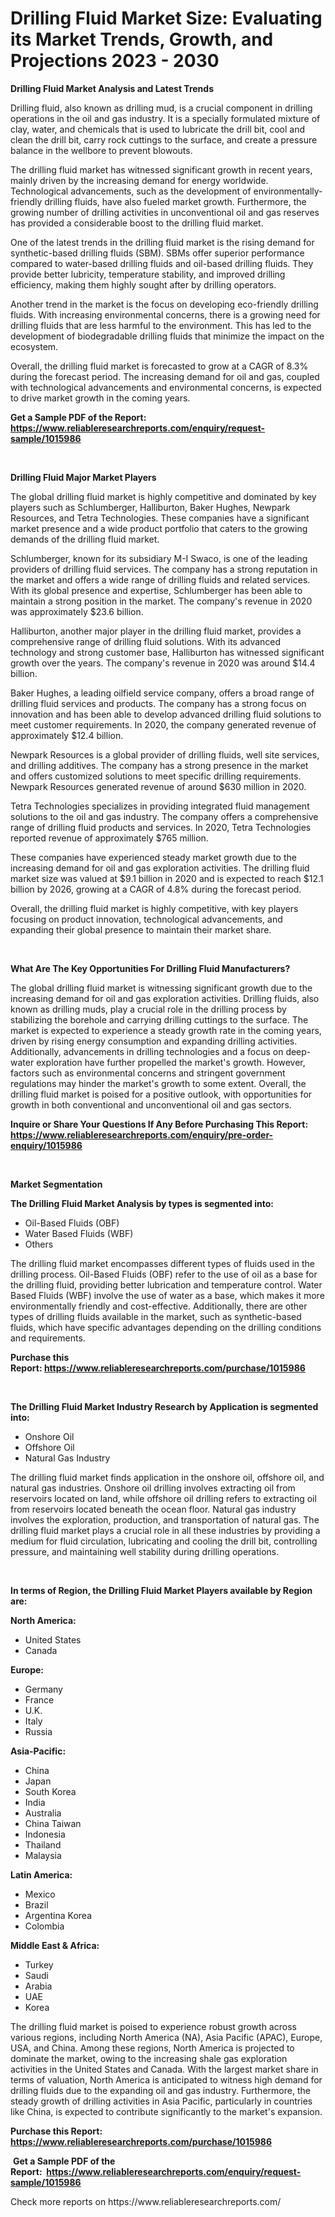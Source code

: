 <p><h1>Drilling Fluid Market Size: Evaluating its Market Trends, Growth, and Projections 2023 - 2030</h1></p><p><strong>Drilling Fluid Market Analysis and Latest Trends</strong></p>
<p><p>Drilling fluid, also known as drilling mud, is a crucial component in drilling operations in the oil and gas industry. It is a specially formulated mixture of clay, water, and chemicals that is used to lubricate the drill bit, cool and clean the drill bit, carry rock cuttings to the surface, and create a pressure balance in the wellbore to prevent blowouts.</p><p>The drilling fluid market has witnessed significant growth in recent years, mainly driven by the increasing demand for energy worldwide. Technological advancements, such as the development of environmentally-friendly drilling fluids, have also fueled market growth. Furthermore, the growing number of drilling activities in unconventional oil and gas reserves has provided a considerable boost to the drilling fluid market.</p><p>One of the latest trends in the drilling fluid market is the rising demand for synthetic-based drilling fluids (SBM). SBMs offer superior performance compared to water-based drilling fluids and oil-based drilling fluids. They provide better lubricity, temperature stability, and improved drilling efficiency, making them highly sought after by drilling operators.</p><p>Another trend in the market is the focus on developing eco-friendly drilling fluids. With increasing environmental concerns, there is a growing need for drilling fluids that are less harmful to the environment. This has led to the development of biodegradable drilling fluids that minimize the impact on the ecosystem.</p><p>Overall, the drilling fluid market is forecasted to grow at a CAGR of 8.3% during the forecast period. The increasing demand for oil and gas, coupled with technological advancements and environmental concerns, is expected to drive market growth in the coming years.</p></p>
<p><strong>Get a Sample PDF of the Report:&nbsp; <a href="https://www.reliableresearchreports.com/enquiry/request-sample/1015986">https://www.reliableresearchreports.com/enquiry/request-sample/1015986</a></strong></p>
<p>&nbsp;</p>
<p><strong>Drilling Fluid Major Market Players</strong></p>
<p><p>The global drilling fluid market is highly competitive and dominated by key players such as Schlumberger, Halliburton, Baker Hughes, Newpark Resources, and Tetra Technologies. These companies have a significant market presence and a wide product portfolio that caters to the growing demands of the drilling fluid market.</p><p>Schlumberger, known for its subsidiary M-I Swaco, is one of the leading providers of drilling fluid services. The company has a strong reputation in the market and offers a wide range of drilling fluids and related services. With its global presence and expertise, Schlumberger has been able to maintain a strong position in the market. The company's revenue in 2020 was approximately $23.6 billion.</p><p>Halliburton, another major player in the drilling fluid market, provides a comprehensive range of drilling fluid solutions. With its advanced technology and strong customer base, Halliburton has witnessed significant growth over the years. The company's revenue in 2020 was around $14.4 billion.</p><p>Baker Hughes, a leading oilfield service company, offers a broad range of drilling fluid services and products. The company has a strong focus on innovation and has been able to develop advanced drilling fluid solutions to meet customer requirements. In 2020, the company generated revenue of approximately $12.4 billion.</p><p>Newpark Resources is a global provider of drilling fluids, well site services, and drilling additives. The company has a strong presence in the market and offers customized solutions to meet specific drilling requirements. Newpark Resources generated revenue of around $630 million in 2020.</p><p>Tetra Technologies specializes in providing integrated fluid management solutions to the oil and gas industry. The company offers a comprehensive range of drilling fluid products and services. In 2020, Tetra Technologies reported revenue of approximately $765 million.</p><p>These companies have experienced steady market growth due to the increasing demand for oil and gas exploration activities. The drilling fluid market size was valued at $9.1 billion in 2020 and is expected to reach $12.1 billion by 2026, growing at a CAGR of 4.8% during the forecast period.</p><p>Overall, the drilling fluid market is highly competitive, with key players focusing on product innovation, technological advancements, and expanding their global presence to maintain their market share.</p></p>
<p>&nbsp;</p>
<p><strong>What Are The Key Opportunities For Drilling Fluid Manufacturers?</strong></p>
<p><p>The global drilling fluid market is witnessing significant growth due to the increasing demand for oil and gas exploration activities. Drilling fluids, also known as drilling muds, play a crucial role in the drilling process by stabilizing the borehole and carrying drilling cuttings to the surface. The market is expected to experience a steady growth rate in the coming years, driven by rising energy consumption and expanding drilling activities. Additionally, advancements in drilling technologies and a focus on deep-water exploration have further propelled the market's growth. However, factors such as environmental concerns and stringent government regulations may hinder the market's growth to some extent. Overall, the drilling fluid market is poised for a positive outlook, with opportunities for growth in both conventional and unconventional oil and gas sectors.</p></p>
<p><strong>Inquire or Share Your Questions If Any Before Purchasing This Report: <a href="https://www.reliableresearchreports.com/enquiry/pre-order-enquiry/1015986">https://www.reliableresearchreports.com/enquiry/pre-order-enquiry/1015986</a></strong></p>
<p>&nbsp;</p>
<p><strong>Market Segmentation</strong></p>
<p><strong>The Drilling Fluid Market Analysis by types is segmented into:</strong></p>
<p><ul><li>Oil-Based Fluids (OBF)</li><li>Water Based Fluids (WBF)</li><li>Others</li></ul></p>
<p><p>The drilling fluid market encompasses different types of fluids used in the drilling process. Oil-Based Fluids (OBF) refer to the use of oil as a base for the drilling fluid, providing better lubrication and temperature control. Water Based Fluids (WBF) involve the use of water as a base, which makes it more environmentally friendly and cost-effective. Additionally, there are other types of drilling fluids available in the market, such as synthetic-based fluids, which have specific advantages depending on the drilling conditions and requirements.</p></p>
<p><strong>Purchase this Report:&nbsp;<a href="https://www.reliableresearchreports.com/purchase/1015986">https://www.reliableresearchreports.com/purchase/1015986</a></strong></p>
<p>&nbsp;</p>
<p><strong>The Drilling Fluid Market Industry Research by Application is segmented into:</strong></p>
<p><ul><li>Onshore Oil</li><li>Offshore Oil</li><li>Natural Gas Industry</li></ul></p>
<p><p>The drilling fluid market finds application in the onshore oil, offshore oil, and natural gas industries. Onshore oil drilling involves extracting oil from reservoirs located on land, while offshore oil drilling refers to extracting oil from reservoirs located beneath the ocean floor. Natural gas industry involves the exploration, production, and transportation of natural gas. The drilling fluid market plays a crucial role in all these industries by providing a medium for fluid circulation, lubricating and cooling the drill bit, controlling pressure, and maintaining well stability during drilling operations.</p></p>
<p>&nbsp;</p>
<p><strong>In terms of Region, the Drilling Fluid Market Players available by Region are:</strong></p>
<p>
    <p> <strong> North America: </strong>
        <ul>
            <li>United States</li>
            <li>Canada</li>
        </ul>
        </p> 
    <p> <strong> Europe: </strong>
        <ul>
            <li>Germany</li>
            <li>France</li>
            <li>U.K.</li>
            <li>Italy</li>
            <li>Russia</li>
        </ul>
        </p> 
    <p> <strong> Asia-Pacific: </strong>
        <ul>
            <li>China</li>
            <li>Japan</li>
            <li>South Korea</li>
            <li>India</li>
            <li>Australia</li>
            <li>China Taiwan</li>
            <li>Indonesia</li>
            <li>Thailand</li>
            <li>Malaysia</li>
        </ul>
        </p> 
    <p> <strong> Latin America: </strong>
        <ul>
            <li>Mexico</li>
            <li>Brazil</li>
            <li>Argentina Korea</li>
            <li>Colombia</li>
        </ul>
        </p> 
    <p> <strong> Middle East & Africa: </strong>
        <ul>
            <li>Turkey</li>
            <li>Saudi</li>
            <li>Arabia</li>
            <li>UAE</li>
            <li>Korea</li>
        </ul>
    </p>
    </p>
<p><p>The drilling fluid market is poised to experience robust growth across various regions, including North America (NA), Asia Pacific (APAC), Europe, USA, and China. Among these regions, North America is projected to dominate the market, owing to the increasing shale gas exploration activities in the United States and Canada. With the largest market share in terms of valuation, North America is anticipated to witness high demand for drilling fluids due to the expanding oil and gas industry. Furthermore, the steady growth of drilling activities in Asia Pacific, particularly in countries like China, is expected to contribute significantly to the market's expansion.</p></p>
<p><strong>Purchase this Report: <a href="https://www.reliableresearchreports.com/purchase/1015986">https://www.reliableresearchreports.com/purchase/1015986</a></strong></p>
<p>&nbsp;<strong>Get a Sample PDF of the Report:&nbsp;&nbsp;<a href="https://www.reliableresearchreports.com/enquiry/request-sample/1015986">https://www.reliableresearchreports.com/enquiry/request-sample/1015986</a></strong></p>
<p><strong></strong></p>
<p>Check more reports on https://www.reliableresearchreports.com/</p>